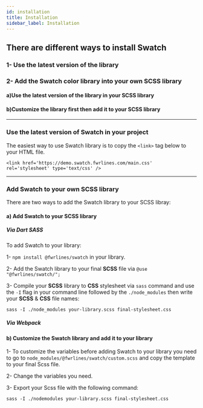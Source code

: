 ```yaml
---
id: installation 
title: Installation
sidebar_label: Installation
---
```


## There are different ways to install Swatch
### 1- Use the latest version of the library
### 2- Add the Swatch color library into your own SCSS library
#### a)Use the latest version of the library in your SCSS library
#### b)Customize the library first then add it to your SCSS library

---

### Use the latest version of Swatch in your project

The easiest way to use Swatch library is to copy the `<link>` tag below to your HTML file.

`<link href='https://demo.swatch.fwrlines.com/main.css' rel='stylesheet' type='text/css' />`

--- 

### Add Swatch to your own SCSS library

There are two ways to add the Swatch library to your SCSS libray:

#### a) Add Swatch to your SCSS library


##### Via Dart SASS

To add Swatch to your library:

1- `npm install @fwrlines/swatch` in your library. 

2- Add the Swatch library to your final **SCSS** file via `@use "@fwrlines/swatch/";`

3- Compile your **SCSS** library to **CSS** stylesheet via `sass` command and use the `-I` flag in your command line followed by the `./node_modules` then write your **SCSS** & **CSS** file names:

`sass -I ./node_modules your-library.scss final-stylesheet.css`

##### Via Webpack


#### b) Customize the Swatch library and add it to your library

1- To customize the variables before adding Swatch to your library you need to go to `node_modules/@fwrlines/swatch/custom.scss` and copy the template to your final Scss file.

2- Change the variables you need.

3- Export your Scss file with the following command:

`sass -I ./nodemodules your-library.scss final-stylesheet.css`

